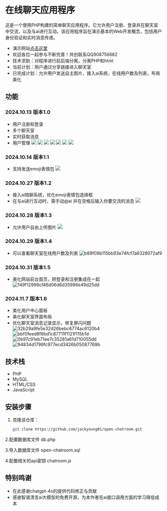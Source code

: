 # 在线聊天应用程序

这是一个使用PHP构建的简单聊天应用程序。它允许用户注册、登录并在聊天室中交流，以及与ai进行互动。该应用程序旨在演示基本的Web开发概念，包括用户身份验证和实时消息传递。
- 演示网站[点击这里](http://120.55.57.217:11111/)
- 欢迎各位一起参与不断完善！共创联系QQ908756682
- 技术求助：对程序进行前后端分离，分离PHP和html
- 当前计划：用户通过分享链接进入聊天室
- 已完成计划：允许用户发送自主图片，接入ai系统，在线用户数及列表，布局美化

## 功能
### 2024.10.13 版本1.0
- 用户注册和登录
- 多个聊天室
- 实时获取消息
- 用户管理
![](https://img2024.cnblogs.com/blog/3512200/202410/3512200-20241013222619125-543346096.png)
![](https://img2024.cnblogs.com/blog/3512200/202410/3512200-20241013222624022-1599108943.png)
![](https://img2024.cnblogs.com/blog/3512200/202410/3512200-20241013222625791-143968807.png)
![](https://img2024.cnblogs.com/blog/3512200/202410/3512200-20241013222628864-1906667558.png)
![](https://img2024.cnblogs.com/blog/3512200/202410/3512200-20241013222631752-445096669.png)
![](https://img2024.cnblogs.com/blog/3512200/202410/3512200-20241013222633596-381259984.png)
![](https://img2024.cnblogs.com/blog/3512200/202410/3512200-20241013222635662-2111792512.png)

### 2024.10.14 版本1.1
- 支持发送emoji表情包
![](https://img2024.cnblogs.com/blog/3512200/202410/3512200-20241015130136243-122483043.png)

### 2024.10.27 版本1.2
- 接入ai陪聊系统，优化emoji表情包选择框
- 在与ai进行互动时，需手动@ai 并在空格后输入你要交流的消息
![](https://img2024.cnblogs.com/blog/3512200/202410/3512200-20241028002619888-1361445853.png)

### 2024.10.28 版本1.3
- 允许用户自由上传图片
![](https://img2024.cnblogs.com/blog/3512200/202410/3512200-20241028215512578-1048710273.png)

### 2024.10.29 版本1.4
- 可以查看聊天室在线用户数及列表
![b89f09b115bb93e74fcf7a6328072af9](https://github.com/user-attachments/assets/e03819be-73e3-49f5-9889-e8a08cabc961)

### 2024.10.31 版本1.5
- 美化网站前台首页，把登录和注册集成在一起
![149f12999cf46d06d6d35986e49d25dd](https://github.com/user-attachments/assets/e4f68bac-a347-4201-a47a-7f1dff01d4a4)

### 2024.11.7 版本1.6
- 美化用户中心面板
- 美化聊天室界面布局
- 优化聊天室消息记录显示，修复屏闪问题
![32b29a9fe5e32d26bebc6774ac6120b4](https://github.com/user-attachments/assets/389a3456-80ff-4652-a30f-debdfe43ed71)
![bbf0feed8f8bd1c87711f1121f115b1d](https://github.com/user-attachments/assets/531166ff-59e4-47ab-906a-44acf0e2fb5a)
![0b97c91eb71ee7c35281a61d710055dd](https://github.com/user-attachments/assets/e12f4cb0-913f-4227-b1a2-8d7c8a4517bf)
![94834d1799fc977ecd3426b05087769b](https://github.com/user-attachments/assets/473259d1-3156-44f8-99f6-c41e96a49151)

## 技术栈

- PHP
- MySQL
- HTML/CSS
- JavaScript

## 安装步骤

1. 克隆该仓库：
   ```bash
   git clone https://github.com/jackyoung01/open-chatroom.git

2.配置数据库文件
  db.php
  
3.导入数据库文件
  open-chatroom.sql
  
4.配置相关的api密钥
  chatroom.js

## 特别鸣谢
- 在此感谢chatgpt-4o的提供代码修正与贡献
- 感谢智谱清言ai大模型的免费开源，为本作者在ai接口调用方面的学习降低成本
